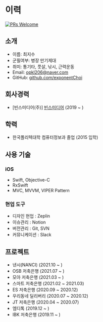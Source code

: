# 이력

[![PRs Welcome](https://img.shields.io/badge/PRs-welcome-brightgreen.svg?style=flat-square)](http://makeapullrequest.com)

## 소개
- 이름: 최지수
- 군필여부: 병장 만기제대
- 취미: 통기타, 풋살, 낚시, 근력운동
- Email: opkl206@naver.com
- GitHub: [github.com/exponentChoi](https://github.com/exponentChoi)

## 회사경력
- [빈스미디어(주)] [빈스미디어](http://www.vinnsmedia.com/) (2019 ~ )

## 학력
- 한국폴리텍대학 컴퓨터정보과 졸업 (2015 입학)

## 사용 기술
### iOS
- Swift, Objective-C
- RxSwift
- MVC, MVVM, VIPER Pattern

### 현업 도구
- 디자인 현업 : Zeplin
- 이슈관리 : Notion
- 버전관리 : Git, SVN
- 커뮤니케이션 : Slack


## 프로젝트
- 낸시(NANCI) (2021.10 ~ )  
- OSB 저축은행 (2021.07 ~ )
- 모아 저축은행 (2021.03 ~ )
- 스마트 저축은행 (2021.02 ~ 2021.03)
- ES 저축은행 (2020.09 ~ 2020.12)
- 우리동네 딜리버리 (2020.07 ~ 2020.12)
- JT 저축은행 (2020.04 ~ 2020.07)
- 엠디톡 (2019.12 ~ )
- IBK 저축은행 (2019.11 ~ )
